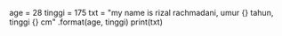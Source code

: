 age = 28
tinggi = 175
txt = "my name is rizal rachmadani, umur {} tahun, tinggi {} cm" .format(age, tinggi)
print(txt)
